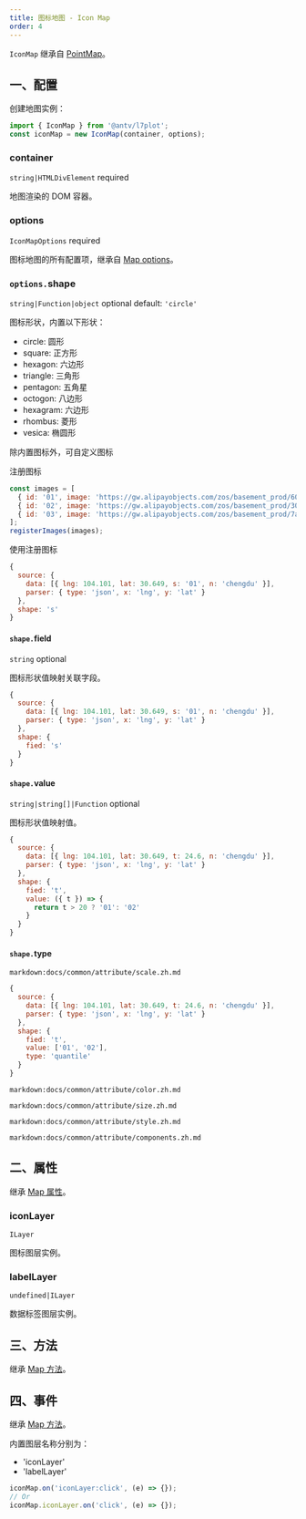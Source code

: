 ```yaml
---
title: 图标地图 - Icon Map
order: 4
---
```


`IconMap` 继承自 [PointMap](/zh/docs/api/point-maps/point-map)。

## 一、配置

创建地图实例：

```ts
import { IconMap } from '@antv/l7plot';
const iconMap = new IconMap(container, options);
```

### container

`string|HTMLDivElement` required

地图渲染的 DOM 容器。

### options

`IconMapOptions` required

图标地图的所有配置项，继承自 [Map options](/zh/docs/api/map-api#options)。

### `options.`shape

`string|Function|object` optional default: `'circle'`

图标形状，内置以下形状：

- circle: 圆形
- square: 正方形
- hexagon: 六边形
- triangle: 三角形
- pentagon: 五角星
- octogon: 八边形
- hexagram: 六边形
- rhombus: 菱形
- vesica: 椭圆形

除内置图标外，可自定义图标

注册图标

```js
const images = [
  { id: '01', image: 'https://gw.alipayobjects.com/zos/basement_prod/604b5e7f-309e-40db-b95b-4fac746c5153.svg' },
  { id: '02', image: 'https://gw.alipayobjects.com/zos/basement_prod/30580bc9-506f-4438-8c1a-744e082054ec.svg' },
  { id: '03', image: 'https://gw.alipayobjects.com/zos/basement_prod/7aa1f460-9f9f-499f-afdf-13424aa26bbf.svg' },
];
registerImages(images);
```

使用注册图标

```js
{
  source: {
    data: [{ lng: 104.101, lat: 30.649, s: '01', n: 'chengdu' }],
    parser: { type: 'json', x: 'lng', y: 'lat' }
  },
  shape: 's'
}
```

#### `shape.`field

`string` optional

图标形状值映射关联字段。

```js
{
  source: {
    data: [{ lng: 104.101, lat: 30.649, s: '01', n: 'chengdu' }],
    parser: { type: 'json', x: 'lng', y: 'lat' }
  },
  shape: {
    fied: 's'
  }
}
```

#### `shape.`value

`string|string[]|Function` optional

图标形状值映射值。

```js
{
  source: {
    data: [{ lng: 104.101, lat: 30.649, t: 24.6, n: 'chengdu' }],
    parser: { type: 'json', x: 'lng', y: 'lat' }
  },
  shape: {
    fied: 't',
    value: ({ t }) => {
      return t > 20 ? '01': '02'
    }
  }
}
```

#### `shape.`type

`markdown:docs/common/attribute/scale.zh.md`

```js
{
  source: {
    data: [{ lng: 104.101, lat: 30.649, t: 24.6, n: 'chengdu' }],
    parser: { type: 'json', x: 'lng', y: 'lat' }
  },
  shape: {
    fied: 't',
    value: ['01', '02'],
    type: 'quantile'
  }
}
```

`markdown:docs/common/attribute/color.zh.md`

`markdown:docs/common/attribute/size.zh.md`

`markdown:docs/common/attribute/style.zh.md`

`markdown:docs/common/attribute/components.zh.md`

## 二、属性

继承 [Map 属性](/zh/docs/api/map-api#二、属性)。

### iconLayer

`ILayer`

图标图层实例。

### labelLayer

`undefined|ILayer`

数据标签图层实例。

## 三、方法

继承 [Map 方法](/zh/docs/api/map-api#三、方法)。

## 四、事件

继承 [Map 方法](/zh/docs/api/map-api#四、事件)。

内置图层名称分别为：

- 'iconLayer'
- 'labelLayer'

```js
iconMap.on('iconLayer:click', (e) => {});
// Or
iconMap.iconLayer.on('click', (e) => {});
```
